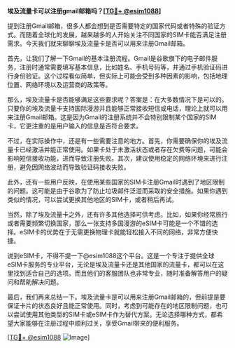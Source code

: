 **埃及流量卡可以注册gmail邮箱吗？[[TG💪+ @esim1088](https://t.me/s/esim1088)]**

提到注册Gmail邮箱，很多人都会想到是否需要特定的国家代码或者特殊的验证方式。而随着全球化的发展，越来越多的人开始关注不同国家的SIM卡能否满足注册需求。今天我们就来聊聊埃及流量卡是否可以用来注册Gmail邮箱。

首先，让我们了解一下Gmail的基本注册流程。Gmail是谷歌旗下的电子邮件服务，注册时通常需要填写基本信息，比如姓名、手机号码等，并通过手机验证码进行身份验证。这个过程看似简单，但实际上可能会受到多种因素的影响，包括地理位置、网络环境以及运营商的政策等。

那么，埃及流量卡是否能够满足这些要求呢？答案是：在大多数情况下是可以的。只要你的埃及流量卡支持国际漫游并且能够正常接收短信或电话，理论上就可以用来注册Gmail邮箱。这是因为Gmail的注册系统并不会特别限制某个国家的SIM卡，它更注重的是用户输入的信息是否符合要求。

不过，在实际操作中，还是有一些需要注意的地方。首先，你需要确保你的埃及流量卡已经激活并能正常使用。如果卡处于未激活状态或者存在欠费等问题，可能会影响短信接收功能，进而导致注册失败。其次，建议使用稳定的网络环境来进行注册，避免因网络波动而导致验证码接收失败。

此外，还有一些用户反映，在使用某些国家的SIM卡注册Gmail时遇到了地区限制的问题。这可能是由于谷歌为了防止垃圾邮件泛滥而采取的安全措施。如果你遇到类似的情况，可以尝试更换其他地区的SIM卡，或者稍后再试。

当然，除了埃及流量卡之外，还有许多其他选择可供考虑。比如，如果你经常旅行或者需要频繁切换国家，那么一张支持多国漫游的eSIM卡可能是一个不错的选择。eSIM卡的优势在于无需更换物理卡就能轻松接入不同的网络，非常方便快捷。

说到eSIM卡，不得不提一下@esim1088这个平台。这是一个专注于提供全球eSIM卡服务的专业平台，无论是埃及流量卡还是其他国家的流量卡，都可以在这里找到适合自己的选项。而且他们的客服团队也非常专业，随时准备解答用户的疑问和帮助解决问题。

最后，我们再来总结一下。埃及流量卡是可以用来注册Gmail邮箱的，但前提是要保证卡片的状态良好且能正常使用。同时，考虑到可能存在的地区限制问题，也可以尝试使用其他类型的SIM卡或eSIM卡作为替代方案。无论选择哪种方式，都希望大家能够在注册过程中顺利过关，享受Gmail带来的便利服务。

[[TG💪+ @esim1088](https://t.me/s/esim1088) ![Image](https://i.postimg.cc/4NQfJmqS/Snipaste-2025-05-13-00-14-12.png)]